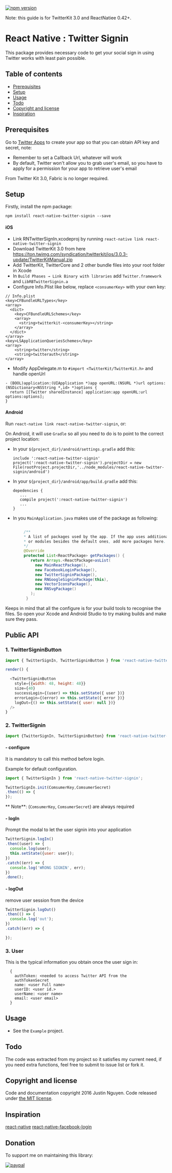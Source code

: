 [![npm version](https://badge.fury.io/js/react-native-twitter-signin.svg)](https://badge.fury.io/js/react-native-twitter-signin)

Note: this guide is for TwitterKit 3.0 and ReactNatiee 0.42+.

# React Native : Twitter Signin
This package provides necessary code to get your social sign in using Twitter works with least pain possible.

## Table of contents
- [Prerequisites](#prerequisites)
- [Setup](#setup)
- [Usage](#usage)
- [Todo](#todo)
- [Copyright and license](#copyright-and-license)
- [Inspiration](#inspiration)

## Prerequisites

Go to [Twitter Apps](https://apps.twitter.com/) to create your app so that you can obtain API key and secret, note:

 - Remember to set a Callback Url, whatever will work
 - By default, Twitter won't allow you to grab user's email, so you have to apply for a permission for your app to retrieve user's email

From Twitter Kit 3.0, Fabric is no longer required.

## Setup

Firstly, install the npm package:

    npm install react-native-twitter-signin --save

#### iOS

 - Link RNTwitterSignIn.xcodeproj by running `react-native link react-native-twitter-signin`
 - Download TwitterKit 3.0 from here https://ton.twimg.com/syndication/twitterkit/ios/3.0.3-update/TwitterKitManual.zip
 - Add TwitterKit, TwitterCore and 2 other bundle files into your root folder in Xcode
 - In `Build Phases → Link Binary with libraries` add `Twitter.framework` and `LibRBTwitterSignin.a`
 - Configure Info.Plist like below, replace `<consumerKey>` with your own key:

```
// Info.plist
<key>CFBundleURLTypes</key>
<array>
  <dict>
    <key>CFBundleURLSchemes</key>
    <array>
      <string>twitterkit-<consumerKey></string>
    </array>
  </dict>
</array>
<key>LSApplicationQueriesSchemes</key>
<array>
    <string>twitter</string>
    <string>twitterauth</string>
</array>
```
  - Modify AppDelegate.m to `#import <TwitterKit/TwitterKit.h>` and handle openUrl
````
- (BOOL)application:(UIApplication *)app openURL:(NSURL *)url options:(NSDictionary<NSString *,id> *)options {
  return [[Twitter sharedInstance] application:app openURL:url options:options];
}
````
  

#### Android

Run `react-native link react-native-twitter-signin`, or:

On Android, it will use `Gradle` so all you need to do is to point to the correct project location:

  - In your `${project_dir}/android/settings.gradle` add this:

        include ':react-native-twitter-signin'
        project(':react-native-twitter-signin').projectDir = new File(rootProject.projectDir,'../node_modules/react-native-twitter-signin/android')
  - In your `${project_dir}/android/app/build.gradle` add this:

        depedencies {
           ...
           compile project(':react-native-twitter-signin')
           ...
        }
  - In you `MainApplication.java` makes use of the package as following:

```java

        /**
        * A list of packages used by the app. If the app uses additional views
        * or modules besides the default ones, add more packages here.
        */
        @Override
        protected List<ReactPackage> getPackages() {
           return Arrays.<ReactPackage>asList(
             new MainReactPackage(),
             new FacebookLoginPackage(),
             new TwitterSigninPackage(),
             new RNGoogleSigninPackage(this),
             new VectorIconsPackage(),
             new RNSvgPackage()
           );
         }
```

Keeps in mind that all the configure is for your build tools to recognise the files. So open your Xcode and Android Studio to try making builds and make sure they pass.


## Public API

### 1. TwitterSigninButton

```js
import { TwitterSignIn, TwitterSigninButton } from 'react-native-twitter-signin';

render() {

  <TwitterSigninButton
    style={{width: 48, height: 48}}
    size={40}
    successLogin={(user) => this.setState({ user })}
    errorLogin={(error) => this.setState({ error })}
    logOut={() => this.setState({ user: null })}
  />
}
```


### 2. TwitterSignin

```js
import {TwitterSignIn, TwitterSigninButton} from 'react-native-twitter-signin';
```

#### - configure
It is mandatory to call this method before login.

Example for default configuration. 
```js
import { TwitterSignIn } from 'react-native-twitter-signin';

TwitterSignIn.init(ComsumerKey,ComsumerSecret)
.then(() => {
});

```

** Note**: (```ComsumerKey```, ```ComsumerSecret```) are always required


#### - logIn
Prompt the modal to let the user signin into your application
```js
TwitterSignin.logIn()
.then((user) => {
  console.log(user);
  this.setState({user: user});
})
.catch((err) => {
  console.log('WRONG SIGNIN', err);
})
.done();
```

#### - logOut
remove user session from the device
```js
TwitterSignin.logOut()
.then(() => {
  console.log('out');
})
.catch((err) => {

});
```

### 3. User

This is the typical information you obtain once the user sign in:
```
  {
    authToken: <needed to access Twitter API from the
    authTokenSecret
    name: <user Full name>
    userID: <user id.>
    userName: <user name>
    email: <user email>
  }
```


## Usage

 - See the `Example` project.




## Todo
The code was extracted from my project so it satisfies my current need, if you need extra functions, feel free to submit to issue list or fork it.

## Copyright and license

Code and documentation copyright 2016 Justin Nguyen. Code released under [the MIT license](https://github.com/GoldenOwlAsia/react-native-twitter-signin/blob/master/LICENSE).

## Inspiration

[react-native](http://facebook.github.io/react-native/)
[react-native-facebook-login](https://github.com/magus/react-native-facebook-login)

## Donation

To support me on maintaining this library:

[![paypal](https://www.paypalobjects.com/en_US/i/btn/btn_donateCC_LG.gif)](https://www.paypal.com/cgi-bin/webscr?cmd=_donations&business=EFCCM8QYU4ZR2&lc=VN&currency_code=USD&bn=PP%2dDonationsBF%3abtn_donateCC_LG%2egif%3aNonHosted)

